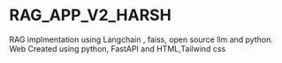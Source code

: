 # RAG_APP_V2_HARSH
RAG implmentation using Langchain , faiss, open source llm and python. Web Created using python, FastAPI and HTML,Tailwind css
